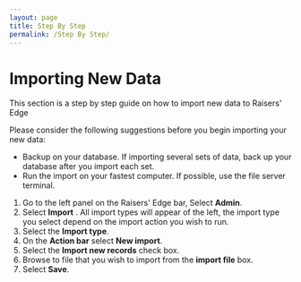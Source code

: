 ```yaml
---
layout: page
title: Step By Step
permalink: /Step By Step/
---
```


# Importing New Data

This section is a step by step guide on how to import new data to Raisers' Edge

Please consider the following suggestions before you begin importing your new data:

- Backup on your database. If importing several sets of data, back up your database after you import each set. 
- Run the import on your fastest computer. If possible, use the file server terminal. 

 1. Go to the left panel on the Raisers' Edge bar, Select **Admin**.
 2. Select **Import** .
All import types will appear of the left, the import type you select depend on the import action you wish to run.
 3. Select the **Import type**.
 4. On the **Action bar** select **New import**.
 5. Select the **Import new records** check box.
 6. Browse to file that you wish to import from the **import file** box.
 7. Select **Save**.